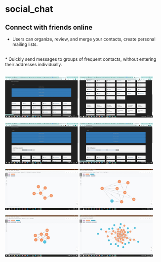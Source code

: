# social_chat

## Connect with friends online

* Users can organize, review, and merge your contacts, create personal mailing lists.
<br>
* Quickly send messages to groups of frequent contacts, without entering their addresses individually.
<br><br>
<p float="left">
  <img src="https://raw.githubusercontent.com/vieee/social_chat/master/images/one.png" width="47%" />
  <img src="https://raw.githubusercontent.com/vieee/social_chat/master/images/two.png" width="47%" /> 
</p>
<p float="left">
  <img src="https://raw.githubusercontent.com/vieee/social_chat/master/images/three.png" width="47%" />
  <img src="https://raw.githubusercontent.com/vieee/social_chat/master/images/four.png" width="47%" /> 
</p>
<p float="left">
  <img src="https://raw.githubusercontent.com/vieee/social_chat/master/images/five.png" width="47%" />
  <img src="https://raw.githubusercontent.com/vieee/social_chat/master/images/six.png" width="47%" /> 
</p>
<p float="left">
  <img src="https://raw.githubusercontent.com/vieee/social_chat/master/images/seven.png" width="47%" />
  <img src="https://raw.githubusercontent.com/vieee/social_chat/master/images/eight.png" width="47%" /> 
</p>